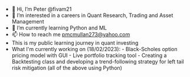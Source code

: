 - 👋 Hi, I’m Peter @fivam21
- 👀 I’m interested in a careers in Quant Research, Trading and Asset Management
- 🌱 I’m currently learning Python and ML
- 📫 How to reach me pmcmullan273@yahoo.com
- This is my public learning journey in quant investing
- What I'm currently working on (18/02/2023):
          - Black-Scholes option pricing model with GUI
          - Live portfolio tracking tool
          - Creating a Backtesting class and developing a trend-following strategy for left tail risk mitigation
            (all of the above using Python)
